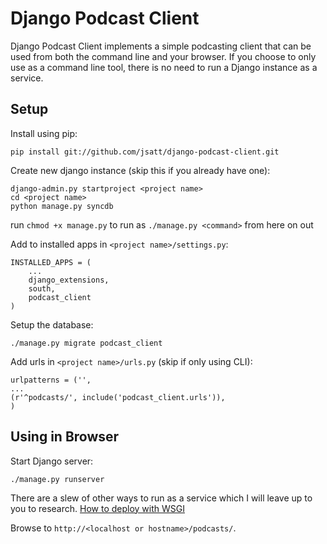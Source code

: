 Django Podcast Client
=====================
Django Podcast Client implements a simple podcasting client that can be used
from both the command line and your browser. If you choose to only use as a
command line tool, there is no need to run a Django instance as a service.

Setup
-----
Install using pip:

    pip install git://github.com/jsatt/django-podcast-client.git

 
Create new django instance (skip this if you already have one):

    django-admin.py startproject <project name>
    cd <project name>
    python manage.py syncdb

run `chmod +x manage.py` to run as `./manage.py <command>` from here on out

Add to installed apps in `<project name>/settings.py`:

    INSTALLED_APPS = (
        ...
        django_extensions,
        south,
        podcast_client
    )

Setup the database:

    ./manage.py migrate podcast_client

Add urls in `<project name>/urls.py` (skip if only using CLI):

    urlpatterns = ('',
    ...
    (r'^podcasts/', include('podcast_client.urls')),
    )

Using in Browser
----------------
Start Django server:

    ./manage.py runserver

There are a slew of other ways to run as a service which I will leave up to you to research.
[How to deploy with WSGI](https://docs.djangoproject.com/en/dev/howto/deployment/wsgi/)

Browse to `http://<localhost or hostname>/podcasts/`.
